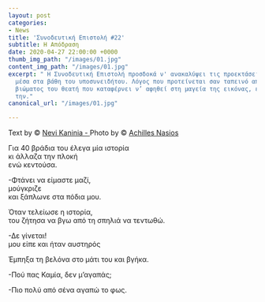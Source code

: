 ```yaml
---
layout: post
categories:
- News
title: 'Συνοδευτική Επιστολή #22'
subtitle: Η Απόδραση
date: 2020-04-27 22:00:00 +0000
thumb_img_path: "/images/01.jpg"
content_img_path: "/images/01.jpg"
excerpt: " Η Συνοδευτική Επιστολή προσδοκά ν' ανακαλύψει τις προεκτάσεις της εικόνας
  μέσα στα βάθη του υποσυνειδήτου. Λόγος που προτείνεται σαν ταπεινό απαύγασμα του
  βιώματος του θεατή που καταφέρνει ν’ αφηθεί στη μαγεία της εικόνας, επαναδημιουργώντας
  την."
canonical_url: "/images/01.jpg"

---
```

Text by © <a href="https://www.facebook.com/nevi.kaninia" target="blank">Nevi Kaninia - </a>Photo by © <a href="https://anikon.org/" target="blank">Achilles Nasios</a>

Για 40 βράδια του έλεγα μία ιστορία  
κι άλλαζα την πλοκή  
ενώ κεντούσα.

\-Φτάνει να είμαστε μαζί,  
μούγκριζε  
και ξάπλωνε στα πόδια μου.

Όταν τελείωσε η ιστορία,  
του ζήτησα να βγω από τη σπηλιά να τεντωθώ.

\-Δε γίνεται!  
μου είπε και ήταν αυστηρός

Έμπηξα τη βελόνα στο μάτι του και βγήκα.

\-Πού πας Καμία, δεν μ’αγαπάς;

\-Πιο πολύ από σένα αγαπώ το φως.